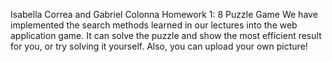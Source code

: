 Isabella Correa and Gabriel Colonna
Homework 1: 8 Puzzle Game
We have implemented the search methods learned in our lectures into the web application game. It can solve the puzzle and show the most efficient result for you, or try solving it yourself. Also, you can upload your own picture!
